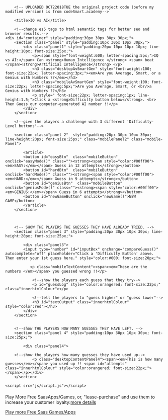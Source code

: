 <!doctype html>
        <!-- UPLOADED OCT22018TUE the original project code (before my modified version) is from codeSmart.academy-->
<html lang="en">
<head>
    <meta charset="utf-8">
	<meta name="viewport" content="width=device-width, initial-scale=1">
	<meta http-equiv="X-UA-Compatible" content="IE=edge">
	<meta name="description" content="">
    
        <title>IQ vs AI</title>    
</head>
    
<!--load the game when the window.document loads-->
<body onload="init()">
    
        <!--change es5 tags to html semantic tags for better seo and browser results.-->
    <div id="container" style="padding:30px 30px 30px 30px;">
        <section class="panel" style="padding:10px 30px 10px 30px;">
            <div class="panel1" style="padding:20px 10px 10px 10px; line-height:10px; font-size:25px;">
                <p><span style="font-weight:600; letter-spacing:5px;">IQ vs AI:</span> Can <strong>Human Intelligence </strong> <span> beat </span><strong>Artificial Intelligence</strong> </p>
                <h3 class="desktopAvSmartGen" style="font-weight:100; font-size:22px; letter-spacing:3px;"><em>Are you Average, Smart, or a Genius with Numbers ??</em></h3>   
                <h3 class="mobileAvSmartGen" style="font-weight:100; font-size:22px; letter-spacing:5px;">Are you Average, Smart, or <br/>a Genius with Numbers ??</h3>
                <p style=" font-size:22px; letter-spacing:1px; line-height:1.5;">Click a <strong>Difficulty button below</strong>. <br> Then Guess our computer-generated AI number !!</p>
            </div>
        </section>
<!--
        <section class="mobilePanel1">
            <div class="mobilePanel1">
                <p><span style="font-weight:600">IQ vs AI:</span> Can <strong><em>Human</em></strong> Intelligence <span>beat</span><strong><em> Artificial</em></strong> Intelligence?</p>   
                <h3 class="avSmartGen">Are you Average, Smart, or <br/>a Genius with Numbers?</h3>
                <p>Choose a <strong><em>Difficulty Level button</em></strong> and Guess our AI number!</p>
            </div>
        </section>
-->
		
        
        <!--give the players a challenge with 3 different 'Difficulty-Level buttons'-->
<!--
        <section class="panel" class="desktopPanel2">
            <article class="panel2">
            <button id="easyBtn" onclick="easyMode()" class=""><strong><span style="color:#00ff00"><em>EASY:</em></span>  Guess in 12 attempts (default)</strong></button>
            <button id="hardBtn" onclick="hardMode()" class=""><strong><span style="color:#00ff00"><em>HARD:</em></span> Guess in 9 attempts</strong></button>
            <button id="geniusBtn" onclick="geniusMode()" class=""><strong><span style="color:#00ff00"><em>GENIUS:</em></span> Guess in 6 attempts</strong></button>
            <button id="newGameButton" onclick="newGame()">NEW GAME</button>
            </article>
        </section>
-->
        <section class="panel 2"  style="padding:20px 30px 10px 30px; line-height:20px; font-size:25px;" class="mobilePanel2" class="mobile-Panel"> 
<!--       <section class="panel" class="panel 2" class="mobilePanel2">-->
            <article>
            <button id="easyBtn"  class="mobileButton" onclick="easyMode()" class=""><strong><span style="color:#00ff00"><em>EASY:</em></span> Guess in 12 attempts</strong></button>
            <button id="hardBtn"  class="mobileButton" onclick="hardMode()" class=""><strong><span style="color:#00ff00"><em>HARD:</em></span> Guess in 9 attempts</strong></button>
            <button id="geniusBtn"  class="mobileButton" onclick="geniusMode()" class=""><strong><span style="color:#00ff00"><em>GENIUS:</em></span> Guess in 6 attempts</strong></button>
            <button id="newGameButton" onclick="newGame()">NEW GAME</button>
            </article>
        </section>
        
        
		      
        <!-- SHOW THE PLAYERS THE GUESSES THEY HAVE ALREADY TRIED. -->
        <section class="panel 3" style="padding:20px 30px 10px 30px; line-height:20px; font-size:25px;">
<!--        <section class="panel">-->
            <div class="panel3">            
            <input type="number" id="inputBox" onchange="compareGuess()" autocomplete="off" placeholder="Click a 'Difficulty Button' above. Then enter your 1st guess here." style="color:#000; font-size:20px;">            
<!--                <p style="font-size:20px;" class="mobileTextContent"><span class="mobileTextContent" style="font-weight:600"><em>Which</em></span> Human Guesses have you tried ..... So Far?</p>-->
               <p class="mobileTextContent"><span><em>These are the numbers </em></span> you guessed wrong !!</p>
                
                <!--show the players each guess that they try-->
                <p id="guessLog" style="color:orangered; font-size:22px;" class="innerhtmlColour"></p>
                
                <!--tell the players to "guess higher" or "guess lower"-->    
                <h3 id="textOutput" class="innerhtmlColour" style="color:red"></h3>         
            </div>
        </section>
        
        
        <!--show THE PLAYERS HOW MANY GUESSES THEY HAVE LEFT. -->
        <section class="panel 4" style="padding:10px 30px 10px 30px; font-size:25px;">
<!--        <section class="panel">-->
			<div class="panel4">
            
        <!--show the players how many guesses they have used up-->
				<p class="desktopContentPanel4"><span><em>This is how many guesses</em></span> you used up !! <span id="attempts" class="innerhtmlColour" style="color:orangered; font-size:22px;"></span></p></div>
        </section>
        
    <script src="js/script.js"></script>     
                           
<footer class="saasApps" style="margin-top:20px;">
    <!--send all players to play more free games at the website.-->
    <!--send customers to website to purchase customized SaasApps-->
    <p class="desktopFooter"> Play More Free SaasApps/Games, or, "lease-purchase" and use them to increase your customer loyalty:<a href="http://drjwebsitedesign.com">more details</a> 
    </p>
    <p class="mobileFooter"><a href="http://drjwebsitedesign.com">Play more Free Saas Games/Apps</a> 
    </p>
   </footer>     
</body>
</html>